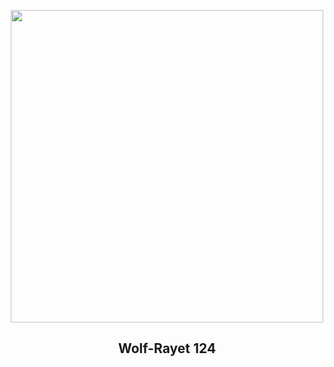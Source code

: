 
<p align="center"><img src="https://apod.nasa.gov/apod/image/2303/WR124_Webb1024.png" width="500" height="500"></p>
<h2 align="center">Wolf-Rayet 124</h2>
